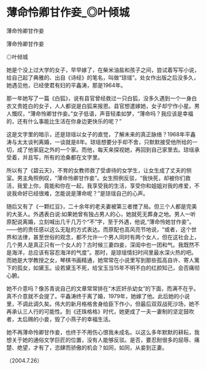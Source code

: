 # 薄命怜卿甘作妾_◎叶倾城

薄命怜卿甘作妾

薄命怜卿甘作妾

◎叶倾城

她是个没上过大学的女子，早早嫁了，在柴米油盐和孩子之间，尝试着写写小说，给自己起了典雅的、出自《诗经》的笔名，叫做“琼瑶”。处女作出版之后没多久，她遇见他，已经使君有妇的平鑫涛，那是1964年。

那一年她写了一篇《白狐》，说有县官曾经救过一只白狐，没多久遇到一个一身白衣又贵姓白的女子，人人都说是白狐来报恩。县官想遣嫁她，女子却宁作小星。男人慨叹，“薄命怜卿甘作妾。”女子低语，声音轻柔如梦，“薄命吗？我应该是幸福的，还有什么事能比生活在你身边更快乐的呢？”

这是文字里的暗示，还是琼瑶以女子的直觉，了解未来的真正脉络？1968年平鑫涛与太太谈判离婚，一谈就是8年。琼瑶想要分手却不舍，只默默接受他所给的一切，成了他家庭之外的一个家。而他，每天来探视她，再回到自己家里去。琼瑶承受着，并且写，所有的沧桑都在文字里。

所以有了《碧云天》，不育的女教师救了受虐待的女学生，让女生成了丈夫的侧室。男主角照例叹，“薄命怜卿甘作妾”。女生照例反驳，“我快死，却被你们救活，我爱上你，竟能和你在一起，我享受我的生活，享受你和姐姐对我的疼爱，不说我命好已经很难，怎能说是薄命呢？”是琼瑶自己的心声。

随后又有了《一颗红豆》，二十余年的老夫妻被第三者搅了局。但三个人都是完美的大圣人。外遇表白说:如果她曾有独占男人的心，她就死无葬身之地。男人一听原配说离婚，立刻喊出几千几万个“不”字，至于外遇，他说,“薄命怜她甘作妾”。——他的责任感以这么无耻的方式表达。而原配也高风亮节地说，“或者，这个世界和法律，甚至世俗的观念，都不允许一个男人同时有两个女人，但在这社会上，几个男人是真正只有一个女人的？古时候三妻四妾，深闺中也一团和气。我既然不是海洋，总应该有容忍海洋的气度”。那时，是琼瑶情妇时间里最水深火热的吧。而她是大学教授之女，琴棋书画精通，她常常在小说里写到那些孤高自许、寄人篱下的孤女，如黛玉。设若黛玉不死，给宝玉当15年不明不白的红颜知己，会否痛彻心腑。

她不介意吗？像苏青说自己的文章常常排在“木匠奸杀幼女”的下面，而满不在乎。真不介意就不会提了。平鑫涛终于离了婚，1979年，她嫁了他。此后她的小说里，不调此调久矣。伟大的新月格格舍身给臣下作小，但最后双双战死沙场，她不再承认三人行的可能性。到《还珠格格》时代，她更成了一夫一妻制的坚定鼓吹者，太后赐的小妾，毁了小燕子的幸福生活。

她不再薄命怜卿甘作妾，也终于不用伤心恨我未成名。以这么多年默默的耕耘，我想关于她的通俗文学巨匠的位置，没有人能够反驳。是否，要忍耐很多的屈辱、痛楚、绝望，才有了，恣肆而骄傲的机会？如同，如同，从妾到正妻。

（2004.7.26）
